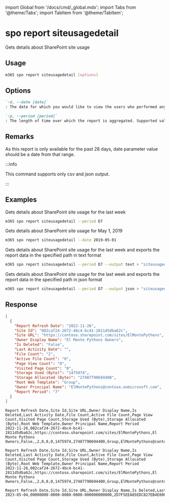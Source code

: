 <!-- DISCLAIMER: All secrets, passwords, and sensitive values in this document are examples only and not real credentials. -->
import Global from '/docs/cmd/_global.mdx';
import Tabs from '@theme/Tabs';
import TabItem from '@theme/TabItem';

# spo report siteusagedetail

Gets details about SharePoint site usage

## Usage

```sh
m365 spo report siteusagedetail [options]
```

## Options

```md definition-list
`-d, --date [date]`
: The date for which you would like to view the users who performed any activity. Supported date format is `YYYY-MM-DD`. Specify either `date` or `period`, but not both.

`-p, --period [period]`
: The length of time over which the report is aggregated. Supported values `D7`, `D30`, `D90`, `D180`. Specify either `date` or `period`, but not both.
```

<Global />

## Remarks

As this report is only available for the past 28 days, date parameter value should be a date from that range.

:::info

This command supports only csv and json output.

:::

## Examples

Gets details about SharePoint site usage for the last week

```sh
m365 spo report siteusagedetail --period D7
```

Gets details about SharePoint site usage for May 1, 2019

```sh
m365 spo report siteusagedetail --date 2019-05-01
```

Gets details about SharePoint site usage for the last week and exports the report data in the specified path in text format

```sh
m365 spo report siteusagedetail --period D7 --output text > "siteusagedetail.txt"
```

Gets details about SharePoint site usage for the last week and exports the report data in the specified path in json format

```sh
m365 spo report siteusagedetail --period D7 --output json > "siteusagedetail.json"
```

## Response

<Tabs>
  <TabItem value="JSON">

  ```json
  [
    {
      "Report Refresh Date": "2022-11-26",
      "Site Id": "002caf24-2672-4bc4-bc41-2811d5dba62c",
      "Site URL": "https://contoso.sharepoint.com/sites/ElMontePythons",
      "Owner Display Name": "El Monte Pythons Owners",
      "Is Deleted": "False",
      "Last Activity Date": "",
      "File Count": "2",
      "Active File Count": "0",
      "Page View Count": "0",
      "Visited Page Count": "0",
      "Storage Used (Byte)": "1475974",
      "Storage Allocated (Byte)": "27487790694400",
      "Root Web Template": "Group",
      "Owner Principal Name": "ElMontePythons@contoso.onmicrosoft.com",
      "Report Period": "7"
    }
  ]
  ```

  </TabItem>
  <TabItem value="Text">

  ```text
  Report Refresh Date,Site Id,Site URL,Owner Display Name,Is Deleted,Last Activity Date,File Count,Active File Count,Page View Count,Visited Page Count,Storage Used (Byte),Storage Allocated (Byte),Root Web Template,Owner Principal Name,Report Period
  2022-11-26,002caf24-2672-4bc4-bc41-2811d5dba62c,https://contoso.sharepoint.com/sites/ElMontePythons,El Monte Pythons Owners,False,,2,0,0,0,1475974,27487790694400,Group,ElMontePythons@contoso.onmicrosoft.com,7
  ```

  </TabItem>
  <TabItem value="CSV">

  ```csv
  Report Refresh Date,Site Id,Site URL,Owner Display Name,Is Deleted,Last Activity Date,File Count,Active File Count,Page View Count,Visited Page Count,Storage Used (Byte),Storage Allocated (Byte),Root Web Template,Owner Principal Name,Report Period
  2022-11-26,002caf24-2672-4bc4-bc41-2811d5dba62c,https://contoso.sharepoint.com/sites/ElMontePythons,El Monte Pythons Owners,False,,2,0,0,0,1475974,27487790694400,Group,ElMontePythons@contoso.onmicrosoft.com,7
  ```

  </TabItem>
  <TabItem value="Markdown">

  ```md
  Report Refresh Date,Site Id,Site URL,Owner Display Name,Is Deleted,Last Activity Date,File Count,Active File Count,Page View Count,Visited Page Count,Storage Used (Byte),Storage Allocated (Byte),Root Web Template,Owner Principal Name,Report Period
  2023-05-04,00000000-0000-0000-0000-000000000000,2D7F5EEA85EDC827EB4E800B9843699A,9CB5FBB74CCA99D813491DF81BD9445D,False,2023-04-21,11,0,0,0,5979747,27487790694400,Group,C1B73ABEAE1BC69423799C66FE6D115F,7
  ```

  </TabItem>
</Tabs>
